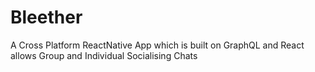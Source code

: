 # Bleether 
A Cross Platform ReactNative App which is built on GraphQL and React allows Group and Individual Socialising Chats
